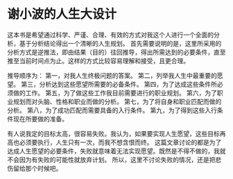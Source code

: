 # 谢小波的人生大设计

这本书是希望通过科学、严谨、合理、有效的方式对我这个人进行一个全面的分析，基于分析结论得出一个清晰的人生规划。
首先需要说明的是，这里所采用的分析方式是逆推法，即由结果（目的）往回推导，得出所需达到的必要条件，直至推至当前时间点为止。这样的方式比较容易理解和接受，且更合理。

推导顺序为：
第一，对我人生终极问题的答案。
第二，列举我人生中最重要的愿望。
第三，分析达到这些愿望所需要的必备条件。
第四，为了达成这些条件所必须做的工作。
第五，为了做这些工作我目前需要进行的职业规划。
第六，为了职业规划而对头脑、性格和职业而做的分析。
第七，为了将自身和职业匹配而做的分析。
第八，为了成功匹配而需要具备的入行条件。
第九，为了得到这些入行条件现在所要做的准备。

有人说我定的目标太高，很容易失败。我认为，如果要实现人生愿望，这些目标再高也必须要执行，人生只有一次，而我不想含恨而终。
这篇文章讨论的都是为了达成人生愿望的必要条件，失败就意味着无法实现愿望。既然是不得不做的，我就不会因为有失败的可能性就放弃计划。
所以，这里不讨论失败的情况，还是把悲伤留给那个时候吧。

